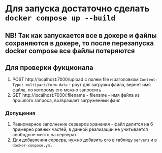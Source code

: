
# Для запуска достаточно сделать `docker compose up --build`

## NB! Так как запускается все в докере и файлы сохраняются в докере, то после перезапуска docker compose все файлы потеряются

## Для проверки фукционала
1. POST http://localhost:7000/upload с полем file и заголовком `Content-Type: multipart/form-data` - роут для загрузки файла, вернет имя файла, по которому его можно запросить
2. GET http://localhost:7000/:filename - filename - имя файла из прошлого запроса, возвращает загруженный файл

### Допущения
1. Равномерное заполнение серверов хранения - файл делится на 6 примерно равных частей, в данной реализации не учитывается свободное место на серверах
2. Для добавления сервера, нужно добавить его в таблицу `servers` и в `docker-compose.yml`
